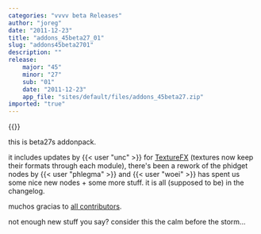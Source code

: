 ```yaml
---
categories: "vvvv beta Releases"
author: "joreg"
date: "2011-12-23"
title: "addons_45beta27_01"
slug: "addons45beta2701"
description: ""
release: 
    major: "45"
    minor: "27"
    sub: "01"
    date: "2011-12-23"
    app_file: "sites/default/files/addons_45beta27.zip"
imported: "true"
---
```


{{<previousRelease>}}


this is beta27s addonpack. 

it includes updates by {{< user "unc" >}} for [TextureFX](https://betadocs.vvvv.org/topics/graphics/direct3d-9/texture/video-effects-(texturefx).html) (textures now keep their formats through each module), there's been a rework of the phidget nodes by {{< user "phlegma" >}} and {{< user "woei" >}} has spent us some nice new nodes + some more stuff. it is all (supposed to be) in the changelog. 

muchos gracias to [all contributors](https://github.com/vvvv/vvvv-sdk/contributors). 

not enough new stuff you say? consider this the calm before the storm...